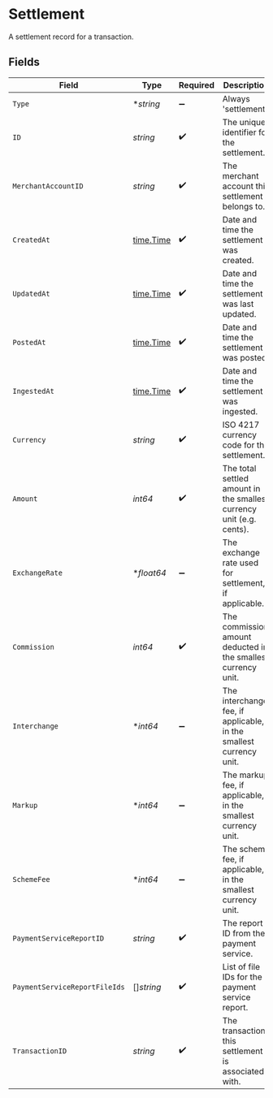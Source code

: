 # Settlement

A settlement record for a transaction.


## Fields

| Field                                                                | Type                                                                 | Required                                                             | Description                                                          | Example                                                              |
| -------------------------------------------------------------------- | -------------------------------------------------------------------- | -------------------------------------------------------------------- | -------------------------------------------------------------------- | -------------------------------------------------------------------- |
| `Type`                                                               | **string*                                                            | :heavy_minus_sign:                                                   | Always 'settlement'.                                                 | settlement                                                           |
| `ID`                                                                 | *string*                                                             | :heavy_check_mark:                                                   | The unique identifier for the settlement.                            | b1e2c3d4-5678-1234-9abc-1234567890ab                                 |
| `MerchantAccountID`                                                  | *string*                                                             | :heavy_check_mark:                                                   | The merchant account this settlement belongs to.                     | default                                                              |
| `CreatedAt`                                                          | [time.Time](https://pkg.go.dev/time#Time)                            | :heavy_check_mark:                                                   | Date and time the settlement was created.                            | 2024-06-01T12:00:00.000Z                                             |
| `UpdatedAt`                                                          | [time.Time](https://pkg.go.dev/time#Time)                            | :heavy_check_mark:                                                   | Date and time the settlement was last updated.                       | 2024-06-01T12:00:00.000Z                                             |
| `PostedAt`                                                           | [time.Time](https://pkg.go.dev/time#Time)                            | :heavy_check_mark:                                                   | Date and time the settlement was posted.                             | 2024-06-01T12:00:00.000Z                                             |
| `IngestedAt`                                                         | [time.Time](https://pkg.go.dev/time#Time)                            | :heavy_check_mark:                                                   | Date and time the settlement was ingested.                           | 2024-06-01T12:00:00.000Z                                             |
| `Currency`                                                           | *string*                                                             | :heavy_check_mark:                                                   | ISO 4217 currency code for the settlement.                           | EUR                                                                  |
| `Amount`                                                             | *int64*                                                              | :heavy_check_mark:                                                   | The total settled amount in the smallest currency unit (e.g. cents). | 1100                                                                 |
| `ExchangeRate`                                                       | **float64*                                                           | :heavy_minus_sign:                                                   | The exchange rate used for settlement, if applicable.                | 1                                                                    |
| `Commission`                                                         | *int64*                                                              | :heavy_check_mark:                                                   | The commission amount deducted in the smallest currency unit.        | 100                                                                  |
| `Interchange`                                                        | **int64*                                                             | :heavy_minus_sign:                                                   | The interchange fee, if applicable, in the smallest currency unit.   | 50                                                                   |
| `Markup`                                                             | **int64*                                                             | :heavy_minus_sign:                                                   | The markup fee, if applicable, in the smallest currency unit.        | 10                                                                   |
| `SchemeFee`                                                          | **int64*                                                             | :heavy_minus_sign:                                                   | The scheme fee, if applicable, in the smallest currency unit.        | 5                                                                    |
| `PaymentServiceReportID`                                             | *string*                                                             | :heavy_check_mark:                                                   | The report ID from the payment service.                              | a1b2c3d4-5678-1234-9abc-1234567890ab                                 |
| `PaymentServiceReportFileIds`                                        | []*string*                                                           | :heavy_check_mark:                                                   | List of file IDs for the payment service report.                     | [<br/>"f1e2d3c4-5678-1234-9abc-1234567890ab"<br/>]                   |
| `TransactionID`                                                      | *string*                                                             | :heavy_check_mark:                                                   | The transaction this settlement is associated with.                  | 7099948d-7286-47e4-aad8-b68f7eb44591                                 |